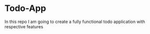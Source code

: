# Todo-App
In this repo I am going to create a fully functional todo application with respective features 
